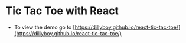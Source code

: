 # Tic Tac Toe with React

* To view the demo go to [https://dillyboy.github.io/react-tic-tac-toe/](https://dillyboy.github.io/react-tic-tac-toe/) 
